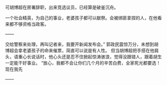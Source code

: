 可胡博超在房署辞职，出来竞选议员，已经算是破釜沉舟。

一个社会精英，为自己的事业，老婆孩子都可以献祭。会被绑匪拿捏的人，在他看来都不够资格当政客。

——

交给警察来处理，再叫记者来，我要开新闻发布会。”
郭政民震惊万分，未想到胡博超会拿老婆孩子的命来催票，简直可以说是有人性。
但当胡博超把手搭在他肩头，语重心长说话时，他心头还是忍不住掀起惊涛骇浪，觉得没跟错人，跟着胡生一定能干好事业。
“放心，我都不会让你们几个月的辛苦白费，全家死光都要选！现在我先

——

